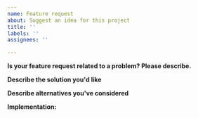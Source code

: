 ```yaml
---
name: Feature request
about: Suggest an idea for this project
title: ''
labels: ''
assignees: ''

---
```


**Is your feature request related to a problem? Please describe.**
<!--- A clear and concise description of what the problem is --->

**Describe the solution you'd like**
<!--- A clear and concise description of what you want to happen. --->

**Describe alternatives you've considered**
<!--- A clear and concise description of any alternative solutions or features you've considered. --->

**Implementation:**
<!--- if you know the solution, please submit code sample or link --->

